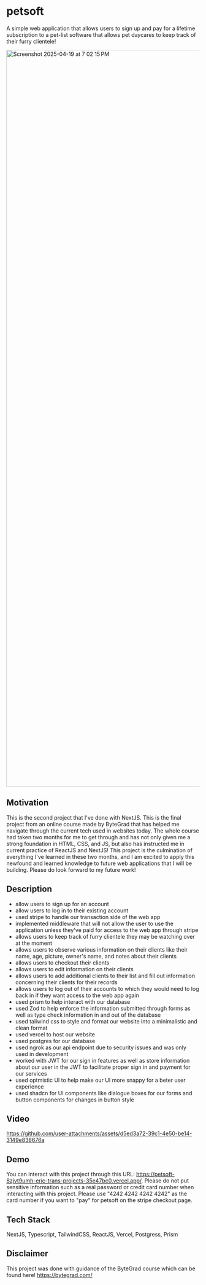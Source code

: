 # petsoft

A simple web application that allows users to sign up and pay for a lifetime subscription to a pet-list software that allows pet daycares to keep track of their furry clientele!

<img width="1920" alt="Screenshot 2025-04-19 at 7 02 15 PM" src="https://github.com/user-attachments/assets/05bf2684-ff70-4050-b111-4c05697d7703" />

## Motivation

This is the second project that I've done with NextJS. This is the final project from an online course made by ByteGrad that has helped me navigate through the current tech used in websites today. The whole course had taken two months for me to get through and has not only given me a strong foundation in HTML, CSS, and JS, but also has instructed me in current practice of ReactJS and NextJS! This project is the culmination of everything I've learned in these two months, and I am excited to apply this newfound and learned knowledge to future web applications that I will be building. Please do look forward to my future work!

## Description

- allow users to sign up for an account
- allow users to log in to their existing account
- used stripe to handle our transaction side of the web app
- implemented middleware that will not allow the user to use the application unless they've paid for access to the web app through stripe
- allows users to keep track of furry clientele they may be watching over at the moment
- allows users to observe various information on their clients like their name, age, picture, owner's name, and notes about their clients
- allows users to checkout their clients
- allows users to edit information on their clients
- allows users to add additional clients to their list and fill out information concerning their clients for their records
- allows users to log out of their accounts to which they would need to log back in if they want access to the web app again
- used prism to help interact with our database
- used Zod to help enforce the information submitted through forms as well as type check information in and out of the database
- used tailwind css to style and format our website into a minimalistic and clean format
- used vercel to host our website
- used postgres for our database
- used ngrok as our api endpoint due to security issues and was only used in development
- worked with JWT for our sign in features as well as store information about our user in the JWT to facilitate proper sign in and payment for our services
- used optmistic UI to help make our UI more snappy for a beter user experience
- used shadcn for UI components like dialogue boxes for our forms and button components for changes in button style

## Video

https://github.com/user-attachments/assets/d5ed3a72-39c1-4e50-be14-3149e838676a

## Demo

You can interact with this project through this URL: https://petsoft-8zjvt9umh-eric-trans-projects-35e47bc0.vercel.app/. Please do not put sensitive information such as a real password or credit card number when interacting with this project. Please use "4242 4242 4242 4242" as the card number if you want to "pay" for petsoft on the stripe checkout page.

## Tech Stack

NextJS, Typescript, TailwindCSS, ReactJS, Vercel, Postgress, Prism

## Disclaimer
 
This project was done with guidance of the ByteGrad course which can be found here! https://bytegrad.com/

